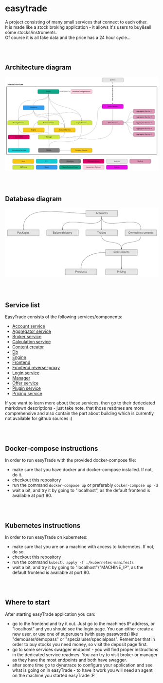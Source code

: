 # easytrade
A project consisting of many small services that connect to each other.   
It is made like a stock broking application - it allows it's users to buy&sell some stocks/instruments.   
Of course it is all fake data and the price has a 24 hour cycle...   

<br/><br/>

## Architecture diagram
<img src="./img/architecture.jpg" alt="EasyTrade architecture" width="1200"/>

<br/><br/>

## Database diagram
<img src="./img/database.jpg" alt="EasyTrade database" width="900"/>

<br/><br/>

## Service list
EasyTrade consists of the following services/components:
- [Account service](./docs/accountservice.md)
- [Aggregator service](./docs/aggregatorservice.md)
- [Broker service](./docs/brokerservice.md)
- [Calculation service](./docs/calculationservice.md)
- [Content creator](./docs/contentcreator.md)
- [Db](./docs/db.md)
- [Engine](./docs/engine.md)
- [Frontend](./docs/frontend.md)
- [Frontend reverse-proxy](./docs/frontendreverseproxy.md)
- [Login service](./docs/loginservice.md)
- [Manager](./docs/manager.md)
- [Offer service](./docs/offerservice.md)
- [Plugin service](./docs/pluginservice.md)
- [Pricing service](./docs/pricingservice.md)


If you want to learn more about these services, then go to their dedeciated markdown descriptions - just take note, that those readmes are more comprehensive and also contain the part about building which is currently not available for github sources :(

<br/><br/>

## Docker-compose instructions
In order to run easyTrade with the provided docker-compose file:
- make sure that you have docker and docker-compose installed. If not, do it.
- checkout this repository
- run the command `docker-compose up` or preferably `docker-compose up -d`
- wait a bit, and try it by going to "localhost", as the default frontend is available at port 80.

<br/><br/>

## Kubernetes instructions
In order to run easyTrade on kubernetes:
- make sure that you are on a machine with access to kubernetes. If not, do so.
- checkout this repository
- run the command `kubectl apply -f ./kubernetes-manifests`
- wait a bit, and try it by going to "localhost"/"MACHINE_IP", as the default frontend is available at port 80.

<br/><br/>

## Where to start
After starting easyTrade application you can:
- go to the frontend and try it out. Just go to the machines IP address, or "localhost" and you should see the login page. You can either create a new user, or use one of superusers (with easy passwords) like "demouser/demopass" or "specialuser/specialpass". Remember that in order to buy stocks you need money, so visit the deposit page first.
- go to some services swagger endpoint - you will find proper instructions in the dedicated service readmes. You can try to visit broker or manager as they have the most endpoints and both have swagger.
- after some time go to dynatrace to configure your application and see what is going on in easyTrade - to have it work you will need an agent on the machine you started easyTrade :P

<br/><br/>

